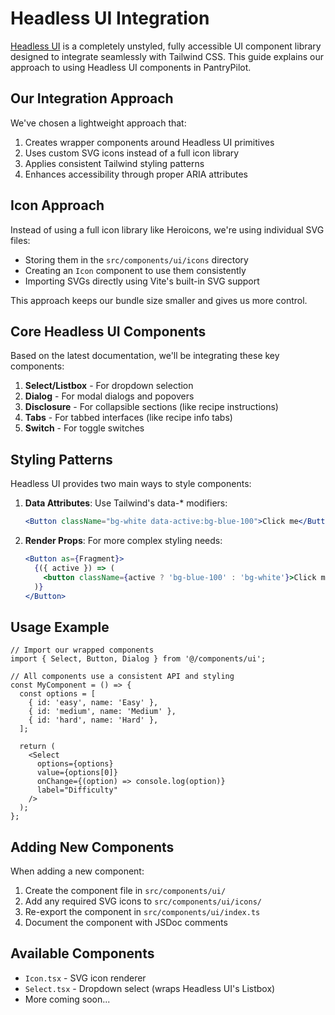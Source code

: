 # Headless UI Integration

[Headless UI](https://headlessui.com) is a completely unstyled, fully accessible UI component library designed to integrate seamlessly with Tailwind CSS. This guide explains our approach to using Headless UI components in PantryPilot.

## Our Integration Approach

We've chosen a lightweight approach that:

1. Creates wrapper components around Headless UI primitives
2. Uses custom SVG icons instead of a full icon library
3. Applies consistent Tailwind styling patterns
4. Enhances accessibility through proper ARIA attributes

## Icon Approach

Instead of using a full icon library like Heroicons, we're using individual SVG files:

- Storing them in the `src/components/ui/icons` directory
- Creating an `Icon` component to use them consistently
- Importing SVGs directly using Vite's built-in SVG support

This approach keeps our bundle size smaller and gives us more control.

## Core Headless UI Components

Based on the latest documentation, we'll be integrating these key components:

1. **Select/Listbox** - For dropdown selection
2. **Dialog** - For modal dialogs and popovers
3. **Disclosure** - For collapsible sections (like recipe instructions)
4. **Tabs** - For tabbed interfaces (like recipe info tabs)
5. **Switch** - For toggle switches

## Styling Patterns

Headless UI provides two main ways to style components:

1. **Data Attributes**: Use Tailwind's data-\* modifiers:

   ```jsx
   <Button className="bg-white data-active:bg-blue-100">Click me</Button>
   ```

2. **Render Props**: For more complex styling needs:
   ```jsx
   <Button as={Fragment}>
     {({ active }) => (
       <button className={active ? 'bg-blue-100' : 'bg-white'}>Click me</button>
     )}
   </Button>
   ```

## Usage Example

```tsx
// Import our wrapped components
import { Select, Button, Dialog } from '@/components/ui';

// All components use a consistent API and styling
const MyComponent = () => {
  const options = [
    { id: 'easy', name: 'Easy' },
    { id: 'medium', name: 'Medium' },
    { id: 'hard', name: 'Hard' },
  ];

  return (
    <Select
      options={options}
      value={options[0]}
      onChange={(option) => console.log(option)}
      label="Difficulty"
    />
  );
};
```

## Adding New Components

When adding a new component:

1. Create the component file in `src/components/ui/`
2. Add any required SVG icons to `src/components/ui/icons/`
3. Re-export the component in `src/components/ui/index.ts`
4. Document the component with JSDoc comments

## Available Components

- `Icon.tsx` - SVG icon renderer
- `Select.tsx` - Dropdown select (wraps Headless UI's Listbox)
- More coming soon...
